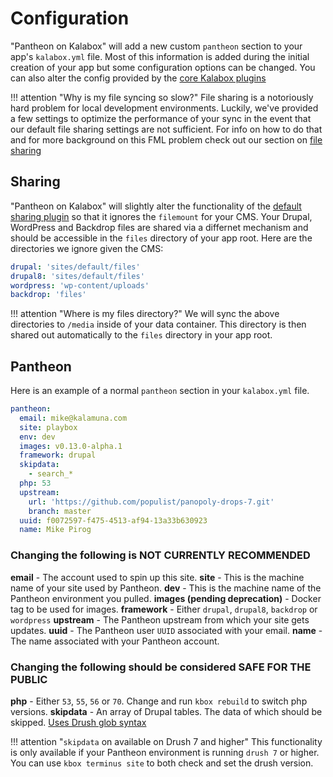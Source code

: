 Configuration
=============

"Pantheon on Kalabox" will add a new custom `pantheon` section to your app's `kalabox.yml` file. Most of this information is added during the initial creation of your app but some configuration options can be changed. You can also alter the config provided by the [core Kalabox plugins](http://docs.kalabox.io/en/stable/sers/config)

!!! attention "Why is my file syncing so slow?"
    File sharing is a notoriously hard problem for local development environments. Luckily, we've provided a few settings to optimize the performance of your sync in the event that our default file sharing settings are not sufficient. For info on how to do that and for more background on this FML problem check out our section on [file sharing](http://docs.kalabox.io/en/stable/users/config/#sharing)

Sharing
-------

"Pantheon on Kalabox" will slightly alter the functionality of the [default sharing plugin](http://docs.kalabox.io/en/stable/users/config/#sharing) so that it ignores the `filemount` for your CMS. Your Drupal, WordPress and Backdrop files are shared via a differnet mechanism and should be accessible in the `files` directory of your app root. Here are the directories we ignore given the CMS:

```yaml
drupal: 'sites/default/files'
drupal8: 'sites/default/files'
wordpress: 'wp-content/uploads'
backdrop: 'files'
```

!!! attention "Where is my files directory?"
    We will sync the above directories to `/media` inside of your data container. This directory is then shared out automatically to the `files` directory in your app root.

Pantheon
--------

Here is an example of a normal `pantheon` section in your `kalabox.yml` file.

```yaml
pantheon:
  email: mike@kalamuna.com
  site: playbox
  env: dev
  images: v0.13.0-alpha.1
  framework: drupal
  skipdata:
    - search_*
  php: 53
  upstream:
    url: 'https://github.com/populist/panopoly-drops-7.git'
    branch: master
  uuid: f0072597-f475-4513-af94-13a33b630923
  name: Mike Pirog
```

### Changing the following is NOT CURRENTLY RECOMMENDED

**email** - The account used to spin up this site.
**site** - This is the machine name of your site used by Pantheon.
**dev** - This is the machine name of the Pantheon environment you pulled.
**images (pending deprecation)** - Docker tag to be used for images.
**framework** - Either `drupal`, `drupal8`, `backdrop` or `wordpress`
**upstream** - The Pantheon upstream from which your site gets updates.
**uuid** - The Pantheon user `UUID` associated with your email.
**name** - The name associated with your Pantheon account.

### Changing the following should be considered SAFE FOR THE PUBLIC

**php** - Either `53`, `55`, `56` or `70`. Change and run `kbox rebuild` to switch php versions.
**skipdata** - An array of Drupal tables. The data of which should be skipped. [Uses Drush glob syntax](https://github.com/drush-ops/drush/blob/master/examples/example.drushrc.php#L234)

!!! attention "`skipdata` on available on Drush 7 and higher"
    This functionality is only available if your Pantheon environment is running `drush 7` or higher. You can use `kbox terminus site` to both check and set the drush version.

